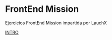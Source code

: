 # FrontEnd Mission

Ejercicios FrontEnd Mission impartida por LauchX

[INTRO](https://github.com/Jovan-Gomez/FrontEnd-Mission/tree/main/INTRO)
